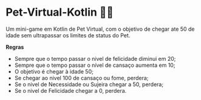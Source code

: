 # Pet-Virtual-Kotlin 🐶🐱

Um mini-game em Kotlin de Pet Virtual, com o objetivo de chegar ate 50 de idade sem ultrapassar os limites de status do Pet.

**Regras**

- Sempre que o tempo passar o nivel de felicidade diminui em 20;
- Sempre que o tempo passar o nível de cansaço aumenta em 10;
- O objetivo é chegar à idade 50;
- Se chegar ao nivel 100 de cansaço ou fome, perdera;
- Se o nivel de Necessidade ou Sujeira chegar a 50, perdera;
- Se o nivel de Felicidade chegar a 0, perdera.
